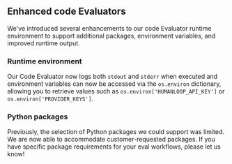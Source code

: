 ## Enhanced code Evaluators
We've introduced several enhancements to our code Evaluator runtime environment to support additional packages, environment variables, and improved runtime output.

### Runtime environment
Our Code Evaluator now logs both `stdout` and `stderr` when executed and environment variables can now be accessed via the `os.environ` dictionary, allowing you to retrieve values such as `os.environ['HUMANLOOP_API_KEY']` or `os.environ['PROVIDER_KEYS']`.

### Python packages
Previously, the selection of Python packages we could support was limited. We are now able to accommodate customer-requested packages. If you have specific package requirements for your eval workflows, please let us know!
